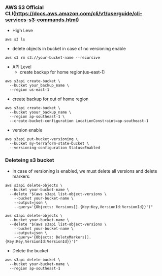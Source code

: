 ### AWS S3 Official CLI(https://docs.aws.amazon.com/cli/v1/userguide/cli-services-s3-commands.html)
- High Leve
```
aws s3 ls
```
- delete objects in bucket in case of no versioning enable
```
aws s3 rm s3://your-bucket-name --recursive
```

- API Level
  - create backup for home region(us-east-1)
```
aws s3api create-bucket \
  --bucket your_backup_name \
  --region us-east-1
```
 - create backup for out of home region
```
aws s3api create-bucket \
  --bucket yoour_backup_name \
  --region ap-southeast-1 \
  --create-bucket-configuration LocationConstraint=ap-southeast-1
```
 - version enable
```
aws s3api put-bucket-versioning \
  --bucket my-terraform-state-bucket \
  --versioning-configuration Status=Enabled
```
### Deleteing s3 bucket
- In case of versioning is enabled, we must delete all versions and delete markers:
```
aws s3api delete-objects \
  --bucket your-bucket-name \
  --delete "$(aws s3api list-object-versions \
    --bucket your-bucket-name \
    --output=json \
    --query='{Objects: Versions[].{Key:Key,VersionId:VersionId}}')"
```
```
aws s3api delete-objects \
  --bucket your-bucket-name \
  --delete "$(aws s3api list-object-versions \
    --bucket your-bucket-name \
    --output=json \
    --query='{Objects: DeleteMarkers[].{Key:Key,VersionId:VersionId}}')"
```
- Delete the bucket
```
aws s3api delete-bucket \
  --bucket your-bucket-name \
  --region ap-southeast-1  
```


